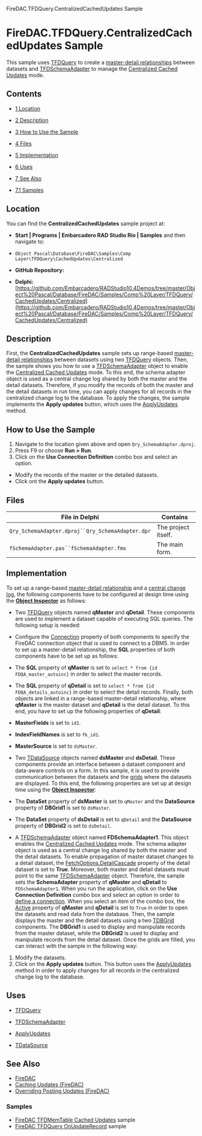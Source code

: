 FireDAC.TFDQuery.CentralizedCachedUpdates Sample[]()
# FireDAC.TFDQuery.CentralizedCachedUpdates Sample 


This sample uses [TFDQuery](http://docwiki.embarcadero.com/Libraries/en/FireDAC.Comp.Client.TFDQuery) to create a [master-detail relationships](http://docwiki.embarcadero.com/RADStudio/en/Master-Detail_Relationship_(M/D)) between datasets and [TFDSchemaAdapter](http://docwiki.embarcadero.com/Libraries/en/FireDAC.Comp.Client.TFDSchemaAdapter) to manage the [Centralized Cached Updates](http://docwiki.embarcadero.com/RADStudio/en/Caching_Updates_(FireDAC)#Centralized_Cached_Updates) mode.
## Contents



* [1 Location](#Location)
* [2 Description](#Description)
* [3 How to Use the Sample](#How_to_Use_the_Sample)
* [4 Files](#Files)
* [5 Implementation](#Implementation)
* [6 Uses](#Uses)
* [7 See Also](#See_Also)

* [7.1 Samples](#Samples)


## Location 

You can find the **CentralizedCachedUpdates** sample project at:
* **Start | Programs | Embarcadero RAD Studio Rio | Samples** and then navigate to:

* `Object Pascal\Database\FireDAC\Samples\Comp Layer\TFDQuery\CachedUpdates\Centralized`

* **GitHub Repository:**

* **Delphi:**[https://github.com/Embarcadero/RADStudio10.4Demos/tree/master/Object%20Pascal/Database/FireDAC/Samples/Comp%20Layer/TFDQuery/CachedUpdates/Centralized](https://github.com/Embarcadero/RADStudio10.4Demos/tree/master/Object%20Pascal/Database/FireDAC/Samples/Comp%20Layer/TFDQuery/CachedUpdates/Centralized)

## Description 

First, the **CentralizedCachedUpdates** sample sets up range-based [master-detail relationships](http://docwiki.embarcadero.com/RADStudio/en/Master-Detail_Relationship_(M/D)) between datasets using two [TFDQuery](http://docwiki.embarcadero.com/Libraries/en/FireDAC.Comp.Client.TFDQuery) objects. Then, the sample shows you how to use a [TFDSchemaAdapter](http://docwiki.embarcadero.com/Libraries/en/FireDAC.Comp.Client.TFDSchemaAdapter) object to enable the [Centralized Cached Updates](http://docwiki.embarcadero.com/RADStudio/en/Caching_Updates_(FireDAC)#Centralized_Cached_Updates) mode. To this end, the schema adapter object is used as a central change log shared by both the master and the detail datasets. Therefore, if you modify the records of both the master and the detail datasets in run time, you can apply changes for all records in the centralized change log to the database. To apply the changes, the sample implements the **Apply updates** button, which uses the [ApplyUpdates](http://docwiki.embarcadero.com/Libraries/en/FireDAC.Comp.Client.TFDCustomSchemaAdapter.ApplyUpdates) method.
## How to Use the Sample 


1.  Navigate to the location given above and open `Qry_SchemaAdapter.dproj`.
2.  Press F9 or choose **Run > Run**.
3.  Click on the **Use Connection Definition** combo box and select an option.

*  Modify the records of the master or the detailed datasets.
*  Click ont the **Apply updates** button.

## Files 



| File in Delphi                                 | Contains          |
|------------------------------------------------|-------------------|
|`Qry_SchemaAdapter.dproj``Qry_SchemaAdapter.dpr`|The project itself.|
|`fSchemaAdapter.pas``fSchemaAdapter.fmx`        |The main form.     |


## Implementation 

To set up a range-based [master-detail relationship](http://docwiki.embarcadero.com/RADStudio/en/Master-Detail_Relationship_(M/D)) and a [central change log](http://docwiki.embarcadero.com/RADStudio/en/Caching_Updates_(FireDAC)#Centralized_Cached_Updates), the following components have to be configured at design time using the **[Object Inspector](http://docwiki.embarcadero.com/RADStudio/en/Object_Inspector)** as follows:
*  Two [TFDQuery](http://docwiki.embarcadero.com/Libraries/en/FireDAC.Comp.Client.TFDQuery) objects named **qMaster** and **qDetail**. These components are used to implement a dataset capable of executing SQL queries. The following setup is needed:

*  Configure the [Connection](http://docwiki.embarcadero.com/Libraries/en/FireDAC.Comp.Client.TFDRdbmsDataSet.Connection) property of both components to specify the FireDAC connection object that is used to connect to a DBMS.
 In order to set up a master-detail relationship, the **SQL** properties of both components have to be set up as follows:
*  The **SQL** property of **qMaster** is set to `select * from {id FDQA_master_autoinc}` in order to select the master records.
*  The **SQL** property of **qDetail** is set to `select * from {id FDQA_details_autoinc}` in order to select the detail records.
 Finally, both objects are linked in a range-based master-detail relationship, where **qMaster** is the master dataset and **qDetail** is the detail dataset. To this end, you have to set up the following properties of **qDetail**:
* **MasterFields** is set to `id1`.
* **IndexFieldNames** is set to `fk_id1`.
* **MasterSource** is set to `dsMaster`.

*  Two [TDataSource](http://docwiki.embarcadero.com/Libraries/en/Data.DB.TDataSource) objects named **dsMaster** and **dsDetail**. These components provide an interface between a dataset component and data-aware controls on a form. In this sample, it is used to provide communication between the datasets and the [grids](http://docwiki.embarcadero.com/Libraries/en/Vcl.DBGrids.TDBGrid) where the datasets are displayed. To this end, the following properties are set up at design time using the **[Object Inspector](http://docwiki.embarcadero.com/RADStudio/en/Object_Inspector)**:

*  The **DataSet** property of **dsMaster** is set to `qMaster` and the **DataSource** property of **DBGrid1** is set to `dsMaster`.
*  The **DataSet** property of **dsDetail** is set to `qDetail` and the **DataSource** property of **DBGrid2** is set to `dsDetail`.

*  A [TFDSchemaAdapter](http://docwiki.embarcadero.com/Libraries/en/FireDAC.Comp.Client.TFDSchemaAdapter) object named **FDSchemaAdapter1**. This object enables the [Centralized Cached Updates](http://docwiki.embarcadero.com/RADStudio/en/Caching_Updates_(FireDAC)) mode. The schema adapter object is used as a central change log shared by both the master and the detail datasets. To enable propagation of master dataset changes to a detail dataset, the [FetchOptions.DetailCascade](http://docwiki.embarcadero.com/Libraries/en/FireDAC.Stan.Option.TFDFetchOptions.DetailCascade) property of the detail dataset is set to **True**. Moreover, both master and detail datasets must point to the same [TFDSchemaAdapter](http://docwiki.embarcadero.com/Libraries/en/FireDAC.Comp.Client.TFDSchemaAdapter) object. Therefore, the sample sets the **SchemaAdapter** property of **qMaster** and **qDetail** to `FDSchemaAdapter1`.
When you run the application, click on the **Use Connection Definition** combo box and select an option in order to [define a connection](http://docwiki.embarcadero.com/RADStudio/en/Defining_Connection_(FireDAC)). When you select an item of the combo box, the [Active](http://docwiki.embarcadero.com/Libraries/en/Data.DB.TDataSet.Active) property of **qMaster** and **qDetail** is set to `True` in order to open the datasets and read data from the database. Then, the sample displays the master and the detail datasets using a two [TDBGrid](http://docwiki.embarcadero.com/Libraries/en/Vcl.DBGrids.TDBGrid) components. The **DBGrid1** is used to display and manipulate records from the master dataset, while the **DBGrid2** is used to display and manipulate records from the detail dataset. Once the grids are filled, you can interact with the sample in the following way:
1.  Modify the datasets.
2.  Click on the **Apply updates** button. This button uses the [ApplyUpdates](http://docwiki.embarcadero.com/Libraries/en/FireDAC.Comp.Client.TFDCustomSchemaAdapter.ApplyUpdates) method in order to apply changes for all records in the centralized change log to the database.

## Uses 


* [TFDQuery](http://docwiki.embarcadero.com/Libraries/en/FireDAC.Comp.Client.TFDQuery)
* [TFDSchemaAdapter](http://docwiki.embarcadero.com/Libraries/en/FireDAC.Comp.Client.TFDSchemaAdapter)

* [ApplyUpdates](http://docwiki.embarcadero.com/Libraries/en/FireDAC.Comp.Client.TFDCustomSchemaAdapter.ApplyUpdates)

* [TDataSource](http://docwiki.embarcadero.com/Libraries/en/Data.DB.TDataSource)

## See Also 


* [FireDAC](http://docwiki.embarcadero.com/RADStudio/en/FireDAC)
* [Caching Updates (FireDAC)](http://docwiki.embarcadero.com/RADStudio/en/Caching_Updates_(FireDAC))
* [Overriding Posting Updates (FireDAC)](http://docwiki.embarcadero.com/RADStudio/en/Overriding_Posting_Updates_(FireDAC))

### Samples 


* [FireDAC TFDMemTable Cached Updates](http://docwiki.embarcadero.com/CodeExamples/en/FireDAC.TFDMemTable.CachedUpdates_Sample) sample
* [FireDAC TFDQuery OnUpdateRecord](http://docwiki.embarcadero.com/CodeExamples/en/FireDAC.TFDQuery.OnUpdateRecord_Sample) sample





